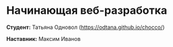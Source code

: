 # Начинающая веб-разработка


**Студент:** Татьяна Одновол (https://odtana.github.io/chocco/)

**Наставник:** Максим Иванов 
